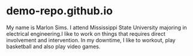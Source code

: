 # demo-repo.github.io
My name is Marlon Sims. I attend Mississippi State University majoring in electrical engineering.I like to work on things that requires direct involvement and intervention. In my downtime, I like to workout, play basketball and also play video games.
